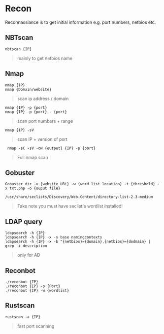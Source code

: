 # Recon
Reconnassiance is to get initial information e.g. port numbers, netbios etc. 

## NBTscan

```
nbtscan {IP}
```
> mainly to get netbios name

## Nmap
```
nmap {IP}
nmap {Domain/website}
```
> scan ip address / domain 

```
nmap {IP} -p {port}
nmap {IP} -p {port} - {port}
```
> scan port numbers + range

```
nmap {IP} -sV 
```
> scan IP + version of port

```
 nmap -sC -sV -oN {output} {IP} -p {port}
```
> Full nmap scan

## Gobuster

```
Gobuster dir -u {website URL} -w {word list location} -t {threshold} -x txt,php -o {ouput file}
```
```
/usr/share/seclists/Discovery/Web-Content/directory-list-2.3-medium 
```
> Take note you must have seclist's wordlist installed!

## LDAP query
```
ldapsearch -h {IP}
ldapsearch -h {IP} -x -s base namingcontexts
ldapsearch -h {IP} -x -b "{netbios}={domain},{netbios}={dodmain} | grep -i description
```
> only for AD 

## Reconbot
```
./reconbot {IP} 
./reconbot {IP} -p {Port}
./reconbot {IP} -w {wordlist}
```

## Rustscan 
```
rustscan -a {IP}
```
> fast port scanning
